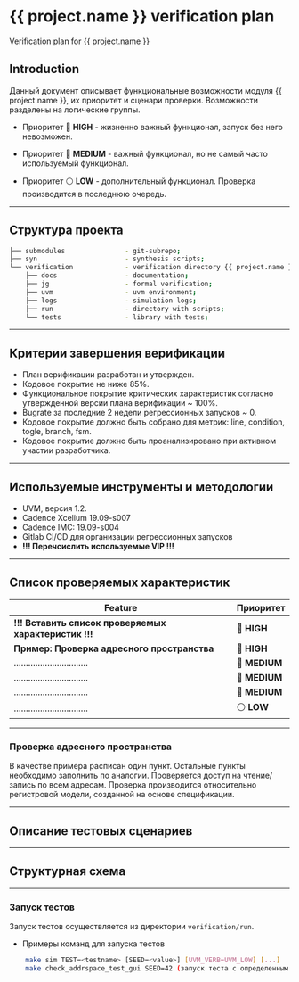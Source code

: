 # {{ project.name }} verification plan

Verification plan for {{ project.name }}

## Introduction

Данный документ описывает функциональные возможности модуля {{ project.name }}, их приоритет и сценари проверки. Возможности разделены на логические группы.

* Приоритет :red_circle: <b>HIGH</b> - жизненно важный функционал, запуск без него невозможен.  

* Приоритет :large_blue_circle: <b>MEDIUM</b> - важный функционал, но не самый часто используемый функционал.

* Приоритет :white_circle: <b>LOW</b> - дополнительный функционал. Проверка производится в последнюю очередь.   

----

## Структура проекта

```bash
├── submodules               - git-subrepo;
├── syn                      - synthesis scripts;
└── verification             - verification directory {{ project.name }};
    ├── docs                 - documentation;
    ├── jg                   - formal verification;
    ├── uvm                  - uvm environment;
    ├── logs                 - simulation logs;
    ├── run                  - directory with scripts;
    └── tests                - library with tests;
```

----

## Критерии завершения верификации

* План верификации разработан и утвержден.
* Кодовое покрытие не ниже 85%.
* Функциональное покрытие критических характеристик согласно утвержденной версии плана верификации ~ 100%.
* Bugrate за последние 2 недели регрессионных запусков ~ 0.
* Кодовое покрытие должно быть собрано для метрик: line, condition, togle, branch, fsm.
* Кодовое покрытие должно быть проанализировано при активном участии разработчика.

----

## Используемые инструменты и методологии

* UVM, версия 1.2.
* Cadence Xcelium 19.09-s007
* Cadence IMC: 19.09-s004
* Gitlab CI/CD для организации регрессионных запусков
* <b>!!! Перечсислить используемые VIP !!!</b>

----

## Список проверяемых характеристик

|               Feature                                          |            Приоритет                        |
|----------------------------------------------------------------|---------------------------------------------|
|<b>!!! Вставить список проверяемых характеристик !!! </b>       |:red_circle:        <b>HIGH</b>              |
|<b> Пример: Проверка адресного пространства </b>                |:red_circle:        <b>HIGH</b>              |
|...............................                                 |:large_blue_circle: <b>MEDIUM</b>            |
|...............................                                 |:large_blue_circle: <b>MEDIUM</b>            |
|...............................                                 |:large_blue_circle: <b>MEDIUM</b>            |
|...............................                                 |:white_circle:      <b>LOW</b>               |

----

### Проверка адресного пространства

В качестве примера расписан один пункт. Остальные пункты необходимо заполнить по аналогии.
Проверяется доступ на чтение/запись по всем адресам. Проверка производится относительно регистровой модели, созданной на основе спецификации.

----

## Описание тестовых сценариев

----

## Структурная схема

----

### Запуск тестов

Запуск тестов осуществляется из директории `verification/run`.

* Примеры команд для запуска тестов

```bash
    make sim TEST=<testname> [SEED=<value>] [UVM_VERB=UVM_LOW] [...]
    make check_addrspace_test_gui SEED=42 (запуск теста с определенным SEED-ом) UVM_VERB=UVM_LOW
```


